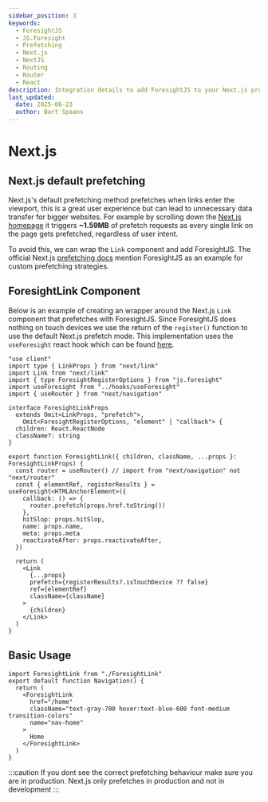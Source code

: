 ```yaml
---
sidebar_position: 3
keywords:
  - ForesightJS
  - JS.Foresight
  - Prefetching
  - Next.js
  - NextJS
  - Routing
  - Router
  - React
description: Integration details to add ForesightJS to your Next.js projects
last_updated:
  date: 2025-06-23
  author: Bart Spaans
---
```


# Next.js

## Next.js default prefetching

Next.js's default prefetching method prefetches when links enter the viewport, this is a great user experience but can lead to unnecessary data transfer for bigger websites. For example by scrolling down the [Next.js homepage](https://nextjs.org/) it triggers **~1.59MB** of prefetch requests as every single link on the page gets prefetched, regardless of user intent.

To avoid this, we can wrap the `Link` component and add ForesightJS. The official Next.js [prefetching docs](https://nextjs.org/docs/app/guides/prefetching#extending-or-ejecting-link) mention ForesightJS as an example for custom prefetching strategies.

## ForesightLink Component

Below is an example of creating an wrapper around the Next.js `Link` component that prefetches with ForesightJS. Since ForesightJS does nothing on touch devices we use the return of the `register()` function to use the default Next.js prefetch mode. This implementation uses the `useForesight` react hook which can be found [here](/docs/integrations/react/useForesight).

```tsx
"use client"
import type { LinkProps } from "next/link"
import Link from "next/link"
import { type ForesightRegisterOptions } from "js.foresight"
import useForesight from "../hooks/useForesight"
import { useRouter } from "next/navigation"

interface ForesightLinkProps
  extends Omit<LinkProps, "prefetch">,
    Omit<ForesightRegisterOptions, "element" | "callback"> {
  children: React.ReactNode
  className?: string
}

export function ForesightLink({ children, className, ...props }: ForesightLinkProps) {
  const router = useRouter() // import from "next/navigation" not "next/router"
  const { elementRef, registerResults } = useForesight<HTMLAnchorElement>({
    callback: () => {
      router.prefetch(props.href.toString())
    },
    hitSlop: props.hitSlop,
    name: props.name,
    meta: props.meta
    reactivateAfter: props.reactivateAfter,
  })

  return (
    <Link
      {...props}
      prefetch={registerResults?.isTouchDevice ?? false}
      ref={elementRef}
      className={className}
    >
      {children}
    </Link>
  )
}
```

## Basic Usage

```tsx
import ForesightLink from "./ForesightLink"
export default function Navigation() {
  return (
    <ForesightLink
      href="/home"
      className="text-gray-700 hover:text-blue-600 font-medium transition-colors"
      name="nav-home"
    >
      Home
    </ForesightLink>
  )
}
```

:::caution
If you dont see the correct prefetching behaviour make sure you are in production. Next.js only prefetches in production and not in development
:::
